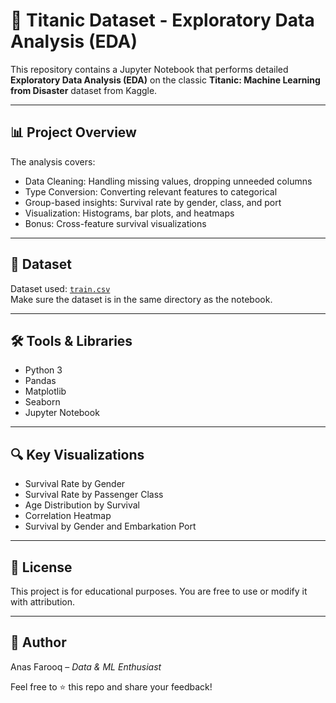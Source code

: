 
# 🚢 Titanic Dataset - Exploratory Data Analysis (EDA)

This repository contains a Jupyter Notebook that performs detailed **Exploratory Data Analysis (EDA)** on the classic **Titanic: Machine Learning from Disaster** dataset from Kaggle.

---

## 📊 Project Overview

The analysis covers:
- Data Cleaning: Handling missing values, dropping unneeded columns
- Type Conversion: Converting relevant features to categorical
- Group-based insights: Survival rate by gender, class, and port
- Visualization: Histograms, bar plots, and heatmaps
- Bonus: Cross-feature survival visualizations

---

## 📁 Dataset

Dataset used: [`train.csv`](https://www.kaggle.com/competitions/titanic/data)  
Make sure the dataset is in the same directory as the notebook.

---

## 🛠️ Tools & Libraries

- Python 3
- Pandas
- Matplotlib
- Seaborn
- Jupyter Notebook

---

## 🔍 Key Visualizations

- Survival Rate by Gender
- Survival Rate by Passenger Class
- Age Distribution by Survival
- Correlation Heatmap
- Survival by Gender and Embarkation Port

---

## 📝 License

This project is for educational purposes. You are free to use or modify it with attribution.

---

## 👤 Author

Anas Farooq – *Data & ML Enthusiast*

Feel free to ⭐ this repo and share your feedback!
